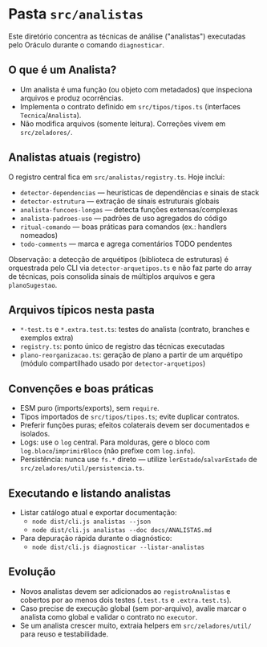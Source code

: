 # Pasta `src/analistas`

Este diretório concentra as técnicas de análise ("analistas") executadas pelo Oráculo durante o comando `diagnosticar`.

## O que é um Analista?

- Um analista é uma função (ou objeto com metadados) que inspeciona arquivos e produz ocorrências.
- Implementa o contrato definido em `src/tipos/tipos.ts` (interfaces `Tecnica`/`Analista`).
- Não modifica arquivos (somente leitura). Correções vivem em `src/zeladores/`.

## Analistas atuais (registro)

O registro central fica em `src/analistas/registry.ts`. Hoje inclui:

- `detector-dependencias` — heurísticas de dependências e sinais de stack
- `detector-estrutura` — extração de sinais estruturais globais
- `analista-funcoes-longas` — detecta funções extensas/complexas
- `analista-padroes-uso` — padrões de uso agregados do código
- `ritual-comando` — boas práticas para comandos (ex.: handlers nomeados)
- `todo-comments` — marca e agrega comentários TODO pendentes

Observação: a detecção de arquétipos (biblioteca de estruturas) é orquestrada pelo CLI via `detector-arquetipos.ts` e não faz parte do array de técnicas, pois consolida sinais de múltiplos arquivos e gera `planoSugestao`.

## Arquivos típicos nesta pasta

- `*-test.ts` e `*.extra.test.ts`: testes do analista (contrato, branches e exemplos extra)
- `registry.ts`: ponto único de registro das técnicas executadas
- `plano-reorganizacao.ts`: geração de plano a partir de um arquétipo (módulo compartilhado usado por `detector-arquetipos`)

## Convenções e boas práticas

- ESM puro (imports/exports), sem `require`.
- Tipos importados de `src/tipos/tipos.ts`; evite duplicar contratos.
- Preferir funções puras; efeitos colaterais devem ser documentados e isolados.
- Logs: use o `log` central. Para molduras, gere o bloco com `log.bloco`/`imprimirBloco` (não prefixe com `log.info`).
- Persistência: nunca use `fs.*` direto — utilize `lerEstado`/`salvarEstado` de `src/zeladores/util/persistencia.ts`.

## Executando e listando analistas

- Listar catálogo atual e exportar documentação:
  - `node dist/cli.js analistas --json`
  - `node dist/cli.js analistas --doc docs/ANALISTAS.md`
- Para depuração rápida durante o diagnóstico:
  - `node dist/cli.js diagnosticar --listar-analistas`

## Evolução

- Novos analistas devem ser adicionados ao `registroAnalistas` e cobertos por ao menos dois testes (`.test.ts` e `.extra.test.ts`).
- Caso precise de execução global (sem por-arquivo), avalie marcar o analista como global e validar o contrato no `executor`.
- Se um analista crescer muito, extraia helpers em `src/zeladores/util/` para reuso e testabilidade.
